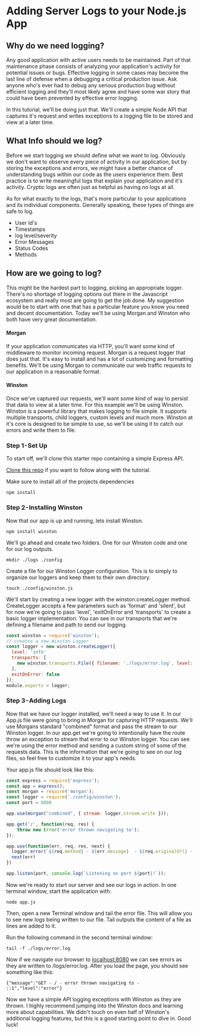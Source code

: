 # Adding Server Logs to your Node.js App

## Why do we need logging?

Any good application with active users needs to be maintained. Part of that maintenance phase consists of analyzing your application's activity for potential issues or bugs. Effective logging in some cases may become the last line of defense when a debugging a critical production issue. Ask anyone who's ever had to debug any serious production bug without efficient logging and they'll most likely agree and have some war story that could have been prevented by effective error logging.

 In this tutorial, we'll be doing just that. We'll create a simple Node API that captures it's request and writes exceptions to a logging file to be stored and view at a later time. 


## What Info should we log?

Before we start logging we should define what we want to log. Obviously we don't want to observe every piece of activity in our application, but by storing the exceptions and errors, we might have a better chance of understanding bugs within our code as the users experience them. Best practice is to write meaningful logs that explain your application and it's activity. Cryptic logs are often just as helpful as having no logs at all.

As for what exactly to the logs, that's more particular to your applications and its individual components. Generally speaking, these types of things are safe to log.

- User Id's
- Timestamps
- log level/severity
- Error Messages 
- Status Codes 
- Methods


## How are we going to log?

This might be the hardest part to logging, picking an appropriate logger. There's no shortage of logging options out there in the Javascript ecosystem and really most are going to get the job done. My suggestion would be to start with one that has a particular feature you know you need and decent documentation. Today we'll be using Morgan and Winston who both have very great documentation.    

#### Morgan 
If your application communicates via HTTP, you'll want some kind of middleware to monitor incoming request. Morgan is a request logger that does just that. It's easy to install and has a lot of customizing and formatting benefits. We'll be using Morgan to communicate our web traffic requests to our application in a reasonable format.

#### Winston
Once we've captured our requests, we'll want some kind of way to persist that data to view at a later time. For this example we'll be using Winston. Winston is a powerful library that makes logging to file simple. It supports multiple transports, child loggers, custom levels and much more. Winston at it's core is designed to be simple to use, so we'll be using it to catch our errors and write them to file. 



### Step 1 - Set Up

To start off, we'll clone this starter repo containing a simple Express API.

[Clone this repo](https://github.com/lukepate/logger-) if you want to follow along with the tutorial.

Make sure to install all of the projects dependencies

```shell
npm install 
```


### Step 2 - Installing Winston

Now that our app is up and running, lets install Winston. 

```shell
npm install winston
```

We'll go ahead and create two folders. One for our Winston code and one for our log outputs.

```shell
mkdir ./logs ./config 
```

Create a file for our Winston Logger configuration. This is to simply to organize our loggers and keep them to their own directory. 

```shell
touch ./config/winston.js
```

We'll start by creating a new logger with the winston.createLogger method. CreateLogger accepts a few parameters such as 'format' and 'silent', but for now we're going to pass 'level', 'exitOnError and 'transports' to create a basic logger implementation. You can see in our transports that we're defining a filename and path to send our logging. 

```javascript
const winston = require('winston');
// creates a new Winston Logger
const logger = new winston.createLogger({
  level: 'info' 
  transports: [
    new winston.transports.File({ filename: './logs/error.log', level: 'error' }),
  ],
  exitOnError: false
});
module.exports = logger;
```


### Step 3 - Adding Logs

Now that we have our logger installed, we'll need a way to use it. In our App.js file were going to bring in Morgan
for capturing HTTP requests. We'll use Morgans standard "combined" format and pass the stream to our Winston logger. 
In our app.get we're going to intentionally have the route throw an exception to stream that error to our Winston logger. You can see we're using the error method and sending a custom string of some of the requests data. This is the information that we're going to see on our log files, so feel free to customize it to your app's needs.   


Your app.js file should look like this:
```javascript
const express = require('express');
const app = express();
const morgan = require('morgan');
const logger = require('./config/winston');
const port = 8080

app.use(morgan("combined", { stream: logger.stream.write }));

app.get('/', function(req, res) {
    throw new Error('error thrown navigating to');
});

app.use(function(err, req, res, next) {
  logger.error(`${req.method} - ${err.message}  - ${req.originalUrl} - ${req.ip}`);
  next(err)
})  

app.listen(port, console.log(`Listening on port ${port}!`));
```

Now we're ready to start our server and see our logs in action. In one terminal window, start the application with:

```shell
node app.js 
```

Then, open a new Terminal window and tail the error file. This will allow you to see new logs being written to our file. Tail outputs the content of a file as lines are added to it.

Run the following command in the second terminal window:

```shell
tail -f ./logs/error.log
```

Now if we navigate our browser to [localhost:8080](http://localhost:8080) we can see errors as they are written to /logs/error.log. After you load the page, you should see something like this:

```
{"message":"GET - / - error thrown navigating to - ::1","level":"error"}
```

Now we have a simple API logging exceptions with Winston as they are thrown. I highly recommend jumping into the Winston docs and learning more about capabilities. We didn't touch on even half of Winston's additional logging features, but this is a good starting point to dive in. Good luck!  